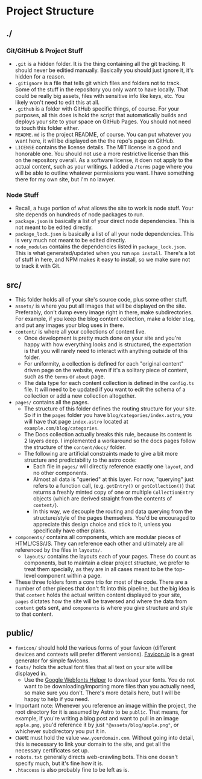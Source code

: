 # Project Structure

## ./

### Git/GitHub & Project Stuff

- `.git` is a hidden folder. It is the thing containing all the git tracking. It should never be editied manually. Basically you should just ignore it, it's hidden for a reason.
- `.gitignore` is a file that tells git which files and folders not to track. Some of the stuff in the repository you only want to have locally. That could be really big assets, files with sensitive info like keys, etc. You likely won't need to edit this at all.
- `.github` is a folder with GitHub specific things, of course. For your purposes, all this does is hold the script that automatically builds and deploys your site to your space on GitHub Pages. You should not need to touch this folder either.
- `README.md` is the project README, of course. You can put whatever you want here, it will be displayed on the the repo's page on GitHub.
- `LICENSE` contains the license details. The MIT license is a good and honorable one. You should not use a more restrictive license than this on the repository overall. As a software license, it doen not apply to the actual content, such as your writings. I added a `/terms` page where you will be able to outline whatever permissions you want. I have something there for my own site, but I'm no lawyer.

### Node Stuff

- Recall, a huge portion of what allows the site to work is node stuff. Your site depends on hundreds of node packages to run.
- `package.json` is basically a list of your direct node dependencies. This is not meant to be edited directly.
- `package_lock.json` is basically a list of all your node dependencies. This is very much not meant to be edited directly.
- `node_modules` contains the dependencies listed in `package_lock.json`. This is what generated/updated when you run `npm install`. There's a lot of stuff in here, and NPM makes it easy to install, so we make sure not to track it with Git.

## src/

- This folder holds all of your site's source code, plus some other stuff.
- `assets/` is where you put all images that will be displayed on the site. Preferably, don't dump every image right in there, make subdirectories. For example, if you keep the blog content collection, make a folder `blog`, and put any images your blog uses in there.
- `content/` is where all your collections of content live.
  - Once development is pretty much done on your site and you're happy with how everything looks and is structured, the expectation is that you will rarely need to interact with anything outside of this folder.
  - For uniformity, a collection is defined for each "original content" driven page on the website, even if it's a solitary piece of content, such as the `terms` or `about` page.
  - The data type for each content collection is defined in the `config.ts` file. It will need to be updated if you want to edit the schema of a collection or add a new collection altogether.
- `pages/` contains all the pages.
  - The structure of this folder defines the routing structure for your site. So if in the `pages` folder you have `blog/categories/index.astro`, you will have that page `index.astro` located at `example.com/blog/categories`.
  - The Docs collection actually breaks this rule, because its content is 2 layers deep. I implemented a workaround so the docs pages follow the structure of the `content/docs/` folder.
  - The following are artificial constraints made to give a bit more structure and predictability to the astro code:
    - Each file in `pages/` will directly reference exactly one `layout`, and no other components. 
    - Almost all data is "queried" at this layer. For now, "querying" just refers to a function call, (e.g. `getEntry()` or `getCollection()`) that returns a freshly minted copy of one or multiple `CollectionEntry` objects (which are derived straight from the contents of `content/`).
    - In this way, we decouple the routing and data querying from the structure/style of the pages themselves. You'd be encouraged to appreciate this design choice and stick to it, unless you specifically have other plans.
- `components/` contains all components, which are modular pieces of HTML/CSS/JS. They can reference each other and ultimately are all referenced by the files in `layouts/`.
  - `layouts/` contains the layouts each of your pages. These do count as components, but to maintain a clear project structure, we prefer to treat them specially, as they are in all cases meant to be the top-level component within a page.
- These three folders form a core trio for most of the code. There are a number of other pieces that don't fit into this pipeline, but the big idea is that `content` holds the actual written content displayed to your site, `pages` dictates how the site will be traversed and where the data from `content` gets sent, and `components` is where you give structure and style to that content.

## public/

- `favicon/` should hold the various forms of your favicon (different devices and contexts will prefer different versions). [Favicon.io](https://favicon.io/) is a great generator for simple favicons.
- `fonts/` holds the actual font files that all text on your site will be displayed in.
  - Use the [Google Webfonts Helper](https://gwfh.mranftl.com/fonts) to download your fonts. You do not want to be downloading/importing more files than you actually need, so make sure you don't. There's more details here, but I will be happy to help if you need.
- Important note: Whenever you reference an image within the project, the root directory for it is assumed by Astro to be `public`. That means, for example, if you're writing a blog post and want to pull in an image `apple.png`, you'd reference it by just `"@assets/blog/apple.png"`, or whichever subdirectory you put it in.
- `CNAME` must hold the value `www.yourdomain.com`. Without going into detail, this is necessary to link your domain to the site, and get all the necessary certificates set up.
- `robots.txt` generally directs web-crawling bots. This one doesn't specify much, but it's fine how it is.
- `.htaccess` is also probably fine to be left as is.

